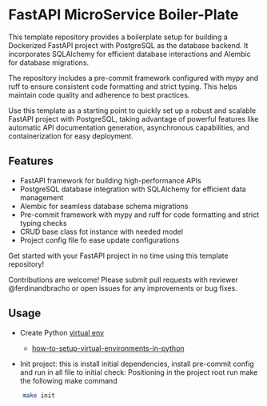 # FastAPI MicroService Boiler-Plate

This template repository provides a boilerplate setup for building a Dockerized FastAPI project with PostgreSQL as the database backend. It incorporates SQLAlchemy for efficient database interactions and Alembic for database migrations.

The repository includes a pre-commit framework configured with mypy and ruff to ensure consistent code formatting and strict typing. This helps maintain code quality and adherence to best practices.

Use this template as a starting point to quickly set up a robust and scalable FastAPI project with PostgreSQL, taking advantage of powerful features like automatic API documentation generation, asynchronous capabilities, and containerization for easy deployment.

## Features

- FastAPI framework for building high-performance APIs
- PostgreSQL database integration with SQLAlchemy for efficient data management
- Alembic for seamless database schema migrations
- Pre-commit framework with mypy and ruff for code formatting and strict typing checks
- CRUD base class fot instance with needed model
- Project config file fo ease update configurations

Get started with your FastAPI project in no time using this template repository!

Contributions are welcome! Please submit pull requests with reviewer @ferdinandbracho or open issues for any improvements or bug fixes.

## Usage
- Create Python [virtual env](https://docs.python.org/3/library/venv.html#module-venv)
    - [how-to-setup-virtual-environments-in-python](https://www.freecodecamp.org/news/how-to-setup-virtual-environments-in-python/)


- Init project: this is install initial dependencies, install pre-commit config and run in all file to initial check: Positioning in the project root run make the following make command
```sh
    make init
```